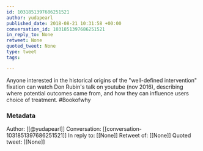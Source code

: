 ```yaml
---
id: 1031851397686251521
author: yudapearl
published_date: 2018-08-21 10:31:58 +00:00
conversation_id: 1031851397686251521
in_reply_to: None
retweet: None
quoted_tweet: None
type: tweet
tags:

---
```


Anyone interested in the historical origins of the "well-defined intervention" fixation can watch Don Rubin's talk on youtube (nov 2016), describing where potential outcomes came from, and how they can influence users choice of treatment. #Bookofwhy

### Metadata

Author: [[@yudapearl]]
Conversation: [[conversation-1031851397686251521]]
In reply to: [[None]]
Retweet of: [[None]]
Quoted tweet: [[None]]
